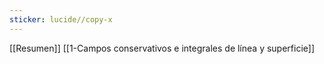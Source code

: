 ```yaml
---
sticker: lucide//copy-x
---
```


[[Resumen]]
[[1-Campos conservativos e integrales de línea y superficie]]